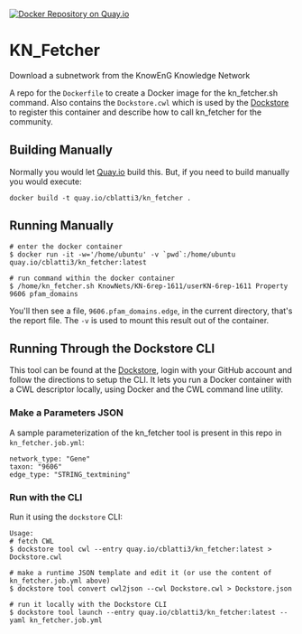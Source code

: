 
[![Docker Repository on Quay.io](https://quay.io/repository/cblatti3/kn_fetcher/status "Docker Repository on Quay.io")](https://quay.io/repository/cblatti3/kn_fetcher)


# KN_Fetcher
Download a subnetwork from the KnowEnG Knowledge Network

A repo for the `Dockerfile` to create a Docker image for the kn_fetcher.sh command. Also contains the
`Dockstore.cwl` which is used by the [Dockstore](https://www.dockstore.org) to register
this container and describe how to call kn_fetcher for the community.


## Building Manually

Normally you would let [Quay.io](http://quay.io) build this.  But, if you need to build
manually you would execute:

    docker build -t quay.io/cblatti3/kn_fetcher .


## Running Manually

```
# enter the docker container
$ docker run -it -w='/home/ubuntu' -v `pwd`:/home/ubuntu quay.io/cblatti3/kn_fetcher:latest

# run command within the docker container
$ /home/kn_fetcher.sh KnowNets/KN-6rep-1611/userKN-6rep-1611 Property 9606 pfam_domains
```
You'll then see a file, `9606.pfam_domains.edge`, in the current directory, that's the report file. The `-v` is used to mount this result out of the container.

## Running Through the Dockstore CLI

This tool can be found at the [Dockstore](https://dockstore.org/containers/quay.io/cblatti3/kn_fetcher), login with your GitHub account and follow the
directions to setup the CLI.  It lets you run a Docker container with a CWL descriptor locally, using Docker and the CWL command line utility.


### Make a Parameters JSON

A sample parameterization of the kn_fetcher tool is present in this repo in `kn_fetcher.job.yml`:

```
network_type: "Gene"
taxon: "9606"
edge_type: "STRING_textmining"
```

### Run with the CLI

Run it using the `dockstore` CLI:

```
Usage:
# fetch CWL
$ dockstore tool cwl --entry quay.io/cblatti3/kn_fetcher:latest > Dockstore.cwl

# make a runtime JSON template and edit it (or use the content of kn_fetcher.job.yml above)
$ dockstore tool convert cwl2json --cwl Dockstore.cwl > Dockstore.json

# run it locally with the Dockstore CLI
$ dockstore tool launch --entry quay.io/cblatti3/kn_fetcher:latest --yaml kn_fetcher.job.yml
```
